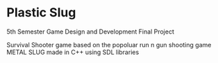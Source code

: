 # Plastic Slug

5th Semester Game Design and Development Final Project

Survival Shooter game based on the popoluar run n gun shooting game METAL SLUG made in C++ using SDL libraries
